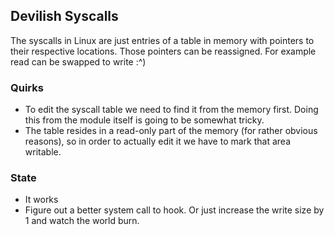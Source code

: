 ## Devilish Syscalls
The syscalls in Linux are just entries of a table in memory with pointers to their respective locations. Those pointers can be reassigned.
For example read can be swapped to write :^)

### Quirks
* To edit the syscall table we need to find it from the memory first. Doing this from the module itself is going to be somewhat tricky.
* The table resides in a read-only part of the memory (for rather obvious reasons), so in order to actually edit it we have to mark that area writable.

### State
* It works
* Figure out a better system call to hook. Or just increase the write size by 1 and watch the world burn.
